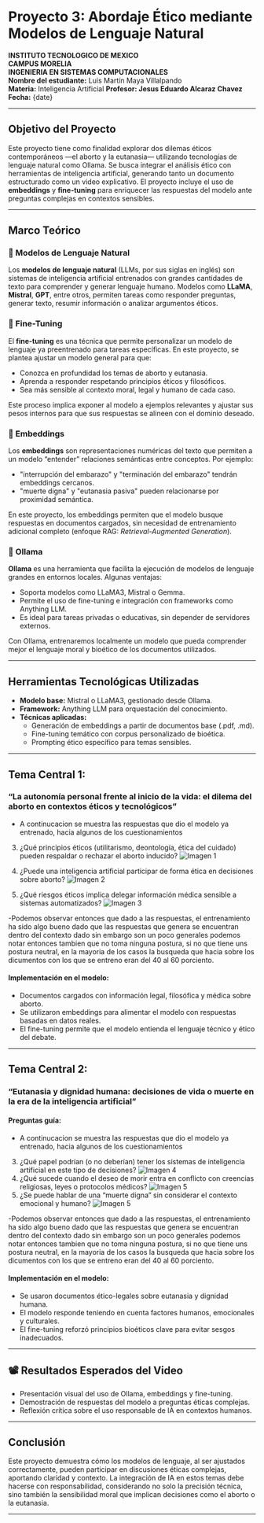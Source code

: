# Proyecto 3: Abordaje Ético mediante Modelos de Lenguaje Natural

**INSTITUTO TECNOLOGICO DE MEXICO**  
**CAMPUS MORELIA**  
**INGENIERIA EN SISTEMAS COMPUTACIONALES**  
**Nombre del estudiante:** Luis Martín Maya Villalpando  
**Materia:** Inteligencia Artificial
**Profesor: Jesus Eduardo Alcaraz Chavez**
**Fecha:** {date}

---

## Objetivo del Proyecto

Este proyecto tiene como finalidad explorar dos dilemas éticos contemporáneos —el aborto y la eutanasia— utilizando tecnologías de lenguaje natural como Ollama. Se busca integrar el análisis ético con herramientas de inteligencia artificial, generando tanto un documento estructurado como un video explicativo. El proyecto incluye el uso de **embeddings** y **fine-tuning** para enriquecer las respuestas del modelo ante preguntas complejas en contextos sensibles.

---

## Marco Teórico

### 🔹 Modelos de Lenguaje Natural

Los **modelos de lenguaje natural** (LLMs, por sus siglas en inglés) son sistemas de inteligencia artificial entrenados con grandes cantidades de texto para comprender y generar lenguaje humano. Modelos como **LLaMA**, **Mistral**, **GPT**, entre otros, permiten tareas como responder preguntas, generar texto, resumir información o analizar argumentos éticos.

### 🔹 Fine-Tuning

El **fine-tuning** es una técnica que permite personalizar un modelo de lenguaje ya preentrenado para tareas específicas. En este proyecto, se plantea ajustar un modelo general para que:

- Conozca en profundidad los temas de aborto y eutanasia.
- Aprenda a responder respetando principios éticos y filosóficos.
- Sea más sensible al contexto moral, legal y humano de cada caso.

Este proceso implica exponer al modelo a ejemplos relevantes y ajustar sus pesos internos para que sus respuestas se alineen con el dominio deseado.

### 🔹 Embeddings

Los **embeddings** son representaciones numéricas del texto que permiten a un modelo “entender” relaciones semánticas entre conceptos. Por ejemplo:

- "interrupción del embarazo" y "terminación del embarazo" tendrán embeddings cercanos.
- "muerte digna" y "eutanasia pasiva" pueden relacionarse por proximidad semántica.

En este proyecto, los embeddings permiten que el modelo busque respuestas en documentos cargados, sin necesidad de entrenamiento adicional completo (enfoque RAG: _Retrieval-Augmented Generation_).

### 🔹 Ollama

**Ollama** es una herramienta que facilita la ejecución de modelos de lenguaje grandes en entornos locales. Algunas ventajas:

- Soporta modelos como LLaMA3, Mistral o Gemma.
- Permite el uso de fine-tuning e integración con frameworks como Anything LLM.
- Es ideal para tareas privadas o educativas, sin depender de servidores externos.

Con Ollama, entrenaremos localmente un modelo que pueda comprender mejor el lenguaje moral y bioético de los documentos utilizados.

---

## Herramientas Tecnológicas Utilizadas

- **Modelo base:** Mistral o LLaMA3, gestionado desde Ollama.
- **Framework:** Anything LLM para orquestación del conocimiento.
- **Técnicas aplicadas:**
  - Generación de embeddings a partir de documentos base (.pdf, .md).
  - Fine-tuning temático con corpus personalizado de bioética.
  - Prompting ético específico para temas sensibles.

---

## Tema Central 1:

### “La autonomía personal frente al inicio de la vida: el dilema del aborto en contextos éticos y tecnológicos”

- A continucacion se muestra las respuestas que dio el modelo ya entrenado, hacia algunos de los cuestionamientos

3. ¿Qué principios éticos (utilitarismo, deontología, ética del cuidado) pueden respaldar o rechazar el aborto inducido?
   ![Imagen 1](img/Pregunta-3.png)
4. ¿Puede una inteligencia artificial participar de forma ética en decisiones sobre aborto?
   ![Imagen 2](img/Pregunta-1.png)

5. ¿Qué riesgos éticos implica delegar información médica sensible a sistemas automatizados?
   ![Imagen 3](img/Pregunta-2.png)

-Podemos observar entonces que dado a las respuestas, el entrenamiento ha sido algo bueno dado que las respuestas que genera se encuentran dentro del contexto dado
sin embargo son un poco generales podemos notar entonces tambien que no toma ninguna postura, si no que tiene uns postura neutral, en la mayoria de los casos la busqueda que hacia sobre los dicumentos con los que se entreno eran del 40 al 60 porciento.

#### Implementación en el modelo:

- Documentos cargados con información legal, filosófica y médica sobre aborto.
- Se utilizaron embeddings para alimentar el modelo con respuestas basadas en datos reales.
- El fine-tuning permite que el modelo entienda el lenguaje técnico y ético del debate.

---

## Tema Central 2:

### “Eutanasia y dignidad humana: decisiones de vida o muerte en la era de la inteligencia artificial”

#### Preguntas guía:

- A continucacion se muestra las respuestas que dio el modelo ya entrenado, hacia algunos de los cuestionamientos

3. ¿Qué papel podrían (o no deberían) tener los sistemas de inteligencia artificial en este tipo de decisiones?
   ![Imagen 4](img/Pregunta-4.png)
4. ¿Qué sucede cuando el deseo de morir entra en conflicto con creencias religiosas, leyes o protocolos médicos?
   ![Imagen 5](img/Pregunta-5.png)
5. ¿Se puede hablar de una “muerte digna” sin considerar el contexto emocional y humano?
   ![Imagen 5](img/Pregunta-6.png)

-Podemos observar entonces que dado a las respuestas, el entrenamiento ha sido algo bueno dado que las respuestas que genera se encuentran dentro del contexto dado
sin embargo son un poco generales podemos notar entonces tambien que no toma ninguna postura, si no que tiene uns postura neutral, en la mayoria de los casos la busqueda que hacia sobre los dicumentos con los que se entreno eran del 40 al 60 porciento.

#### Implementación en el modelo:

- Se usaron documentos ético-legales sobre eutanasia y dignidad humana.
- El modelo responde teniendo en cuenta factores humanos, emocionales y culturales.
- El fine-tuning reforzó principios bioéticos clave para evitar sesgos inadecuados.

---

## 📽️ Resultados Esperados del Video

- Presentación visual del uso de Ollama, embeddings y fine-tuning.
- Demostración de respuestas del modelo a preguntas éticas complejas.
- Reflexión crítica sobre el uso responsable de IA en contextos humanos.

---

## Conclusión

Este proyecto demuestra cómo los modelos de lenguaje, al ser ajustados correctamente, pueden participar en discusiones éticas complejas, aportando claridad y contexto. La integración de IA en estos temas debe hacerse con responsabilidad, considerando no solo la precisión técnica, sino también la sensibilidad moral que implican decisiones como el aborto o la eutanasia.

---
